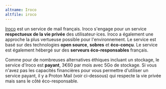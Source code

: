 ```yaml
---
altname: Iroco
altfile: iroco
---
```


[Iroco](https://iroco.co/) est un service de mail français. Iroco s'engage pour un service **respectueux de la vie privée** des utilisateur⋅ices. Iroco a également une approche la plus vertueuse possible pour l'environnement. Le service est basé sur des technologies **open source**, **sobres** et **éco-conçu**. Le service est également hébergé sur des **serveurs éco-responsables** français.

Comme pour de nombreuses alternatives éthiques incluant un stockage, le service d'Iroco est **payant**, 3€60 par mois avec 5Go de stockage. Si vous n'avez pas les capacités financières pour vous permettre d'utiliser un service payant, il y a Proton Mail (voir ci-dessous) qui respecte la vie privée mais sans le côté éco-responsable.
